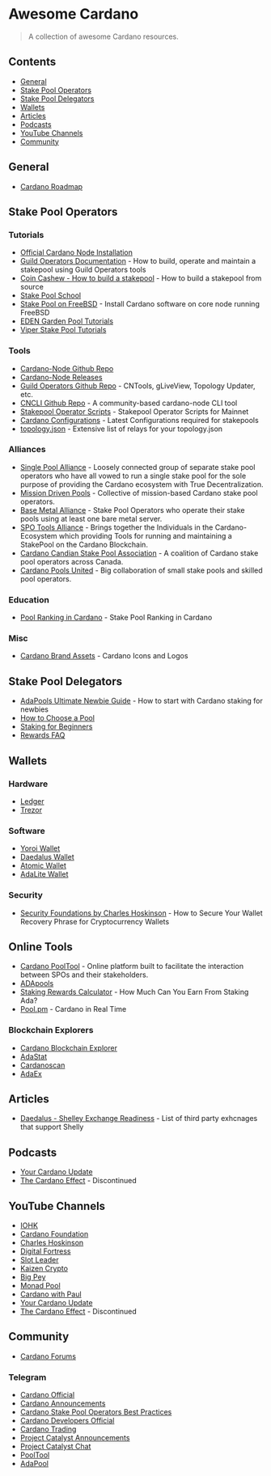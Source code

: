 # Awesome Cardano

> A collection of awesome Cardano resources.

## Contents
* [General](#general)
* [Stake Pool Operators](#stake-pool-operators)
* [Stake Pool Delegators](#stake-pool-delegators)
* [Wallets](#wallets)
* [Articles](#articles)
* [Podcasts](#podcasts)
* [YouTube Channels](#youtube)
* [Community](#community)

## General
* [Cardano Roadmap](https://roadmap.cardano.org/en/)

## Stake Pool Operators
### Tutorials
* [Official Cardano Node Installation](https://docs.cardano.org/projects/cardano-node/en/latest/index.html)
* [Guild Operators Documentation](https://cardano-community.github.io/guild-operators/) - How to build, operate and maintain a stakepool using Guild Operators tools
* [Coin Cashew - How to build a stakepool](https://www.coincashew.com/coins/overview-ada/guide-how-to-build-a-haskell-stakepool-node) - How to build a stakepool from source
* [Stake Pool School](https://cardano-foundation.gitbook.io/stake-pool-course/)
* [Stake Pool on FreeBSD](https://joachimlindback.gitbook.io/kalix-pool/) - Install Cardano software on core node running FreeBSD
* [EDEN Garden Pool Tutorials](https://www.youtube.com/c/EDENGardenPool/videos)
* [Viper Stake Pool Tutorials](https://www.youtube.com/channel/UCs1LxJFihn45CkGSdLGHQgw/videos)

### Tools
* [Cardano-Node Github Repo](https://github.com/input-output-hk/cardano-node)
* [Cardano-Node Releases](https://github.com/input-output-hk/cardano-node/releases)
* [Guild Operators Github Repo](https://github.com/cardano-community/guild-operators) - CNTools, gLiveView, Topology Updater, etc.
* [CNCLI Github Repo](https://github.com/AndrewWestberg/cncli) - A community-based cardano-node CLI tool
* [Stakepool Operator Scripts](https://github.com/gitmachtl/scripts/tree/master/cardano/mainnet) - Stakepool Operator Scripts for Mainnet
* [Cardano Configurations](https://hydra.iohk.io/job/Cardano/cardano-node/cardano-deployment/latest-finished/download/1/index.html) - Latest Configurations required for stakepools
* [topology.json](https://explorer.mainnet.cardano.org/relays/topology.json) - Extensive list of relays for your topology.json

### Alliances
* [Single Pool Alliance](https://singlepoolalliance.net/index.html) - Loosely connected group of separate stake pool operators who have all vowed to run a single stake pool for the sole purpose of providing the Cardano ecosystem with True Decentralization.
* [Mission Driven Pools](https://missiondrivenpools.org/) - Collective of mission-based Cardano stake pool operators.
* [Base Metal Alliance](https://cardanobaremetal.com/) - Stake Pool Operators who operate their stake pools using at least one bare metal server.
* [SPO Tools Alliance](https://github.com/gitmachtl/StakePool-Operator-Tools-Alliance) - Brings together the Individuals in the Cardano-Ecosystem which providing Tools for running and maintaining a StakePool on the Cardano Blockchain.
* [Cardano Candian Stake Pool Association](https://ccspa.ca/) - A coalition of Cardano stake pool operators across Canada.
* [Cardano Pools United](https://www.cpoolsunited.com/) - Big collaboration of small stake pools and skilled pool operators.

### Education
* [Pool Ranking in Cardano](https://hydra.iohk.io/job/Cardano/cardano-ledger-specs/specs.pool-ranking/latest/download-by-type/doc-pdf/pool-ranking) - Stake Pool Ranking in Cardano

### Misc
* [Cardano Brand Assets](https://cardano.org/brand-assets/) - Cardano Icons and Logos

## Stake Pool Delegators
* [AdaPools Ultimate Newbie Guide](https://static.adapools.org/docs/newbie-ultimate-guide.pdf) - How to start with Cardano
staking for newbies
* [How to Choose a Pool](https://viperstaking.com/ada-pools/choosing-a-pool/)
* [Staking for Beginners](https://medium.com/cardanorss/staking-for-beginners-a-step-by-step-guide-6dda110b2454)
* [Rewards FAQ](https://cardano-community.github.io/support-faq/#/rewards)

## Wallets
### Hardware
* [Ledger](https://www.ledger.com/cardano-wallet)
* [Trezor](https://trezor.io/)

### Software
* [Yoroi Wallet](https://yoroi-wallet.com/)
* [Daedalus Wallet](https://daedaluswallet.io/)
* [Atomic Wallet](https://atomicwallet.io/)
* [AdaLite Wallet](https://adawallet.io/)

### Security
* [Security Foundations by Charles Hoskinson](https://www.youtube.com/watch?v=fqrAzBAi64c) - How to Secure Your Wallet Recovery Phrase for Cryptocurrency Wallets

## Online Tools
* [Cardano PoolTool](https://pooltool.io/) - Online platform built to facilitate the interaction between SPOs and their stakeholders.
* [ADApools](https://adapools.org/)
* [Staking Rewards Calculator](https://cardano.org/calculator/?calculator=delegator) - How Much Can You Earn From Staking Ada?
* [Pool.pm](https://pool.pm/) - Cardano in Real Time

### Blockchain Explorers
* [Cardano Blockchain Explorer](https://explorer.cardano.org/en)
* [AdaStat](https://adastat.net/)
* [Cardanoscan](https://cardanoscan.io/)
* [AdaEx](https://adaex.org/)

## Articles
* [Daedalus - Shelley Exchange Readiness](https://iohk.zendesk.com/hc/en-us/articles/900001924566-Shelley-readiness-of-third-parties) - List of third party exhcnages that support Shelly

## Podcasts
* [Your Cardano Update](https://podtail.com/podcast/your-cardano-update/)
* [The Cardano Effect](https://thecardanoeffect.libsyn.com/) - Discontinued

## YouTube Channels
* [IOHK](https://www.youtube.com/c/IohkIo/videos)
* [Cardano Foundation](https://www.youtube.com/c/CardanoFoundation/videos)
* [Charles Hoskinson](https://www.youtube.com/c/DigitalFortress/videos)
* [Digital Fortress](https://www.youtube.com/c/DigitalFortress/videos)
* [Slot Leader](https://www.youtube.com/c/SlotLeader/videos)
* [Kaizen Crypto](https://www.youtube.com/c/KaizenCrypto/videos)
* [Big Pey](https://www.youtube.com/c/bigpey/videos)
* [Monad Pool](https://www.youtube.com/channel/UCZY2QuKGKWgDe1e8hxEmlBQ/videos)
* [Cardano with Paul](https://www.youtube.com/c/CardanoWithPaul/videos)
* [Your Cardano Update](https://www.youtube.com/c/YourCardanoUpdate/videos)
* [The Cardano Effect](https://www.youtube.com/c/TheCardanoEffect/videos) - Discontinued

## Community
* [Cardano Forums](https://forum.cardano.org/)

### Telegram
* [Cardano Official](https://t.me/Cardano)
* [Cardano Announcements](https://t.me/CardanoAnnouncements)
* [Cardano Stake Pool Operators Best Practices](https://t.me/CardanoStakePoolWorkgroup)
* [Cardano Developers Official](https://t.me/CardanoDevelopersOfficial)
* [Cardano Trading](https://t.me/CardanoTradingOfficial)
* [Project Catalyst Announcements](https://t.me/cardanocatalyst)
* [Project Catalyst Chat](https://t.me/ProjectCatalystChat)
* [PoolTool](https://t.me/pooltool)
* [AdaPool](https://t.me/adapools_ops)
